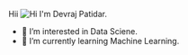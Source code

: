  Hii ![Hi](https://user-images.githubusercontent.com/94734991/168955927-1b87179e-a196-46f4-bcc4-7249ea7fe269.gif) I'm Devraj Patidar.  
- 👀 I’m interested in Data Sciene.
- 🌱 I’m currently learning Machine Learning.
